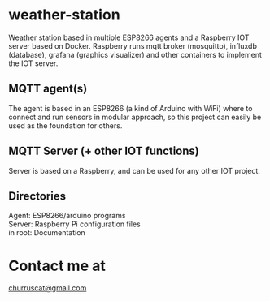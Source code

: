  
# weather-station
Weather station based in multiple ESP8266 agents and a Raspberry IOT server based on Docker. 
Raspberry runs mqtt broker (mosquitto), influxdb (database), grafana (graphics visualizer) and other containers to implement the IOT server.
## MQTT agent(s)
The agent is based in an ESP8266 (a kind of Arduino with WiFi) where to connect and run sensors in modular approach, so this project can easily be used as the foundation for others.
## MQTT Server (+ other IOT functions)
Server is based on a Raspberry, and can be used for any other IOT project.
## Directories
Agent: ESP8266/arduino programs  
Server: Raspberry Pi configuration files    
in root: Documentation   
# Contact me at
churruscat@gmail.com

